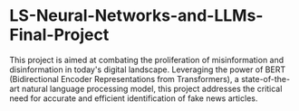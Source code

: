 # LS-Neural-Networks-and-LLMs-Final-Project

This project is aimed at combating the proliferation of misinformation and disinformation in today's digital landscape. Leveraging the power of BERT (Bidirectional Encoder Representations from Transformers), a state-of-the-art natural language processing model, this project addresses the critical need for accurate and efficient identification of fake news articles.
